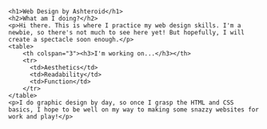 <!DOCTYPE html>
<html>
  <head>
    <link href:"stylesheet" type:"text/css" rel:"stylesheet">
    <title>Web Design by Ashteroid</title>
  </head>
  
  <body>
    
    <h1>Web Design by Ashteroid</h1>
    <h2>What am I doing?</h2>
    <p>Hi there. This is where I practice my web design skills. I'm a newbie, so there's not much to see here yet! But hopefully, I will create a spectacle soon enough.</p>
    <table>
        <th colspan="3"><h3>I'm working on...</h3></th>
        <tr>
          <td>Aesthetics</td>
          <td>Readability</td>
          <td>Function</td>
        </tr>
    </table>
    <p>I do graphic design by day, so once I grasp the HTML and CSS basics, I hope to be well on my way to making some snazzy websites for work and play!</p>
  </body>
</html>
